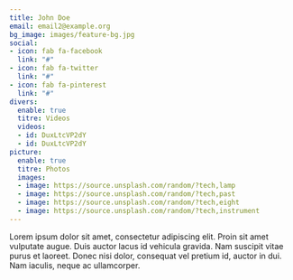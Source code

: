 ```yaml
---
title: John Doe
email: email2@example.org
bg_image: images/feature-bg.jpg
social:
- icon: fab fa-facebook
  link: "#"
- icon: fab fa-twitter
  link: "#"
- icon: fab fa-pinterest
  link: "#"
divers:
  enable: true
  titre: Videos
  videos:
  - id: DuxLtcVP2dY
  - id: DuxLtcVP2dY
picture:
  enable: true
  titre: Photos
  images:
  - image: https://source.unsplash.com/random/?tech,lamp
  - image: https://source.unsplash.com/random/?tech,past
  - image: https://source.unsplash.com/random/?tech,eight
  - image: https://source.unsplash.com/random/?tech,instrument
---
```

Lorem ipsum dolor sit amet, consectetur adipiscing elit. Proin sit amet vulputate augue. Duis auctor lacus id vehicula gravida. Nam suscipit vitae purus et laoreet.
Donec nisi dolor, consequat vel pretium id, auctor in dui. Nam iaculis, neque ac ullamcorper.